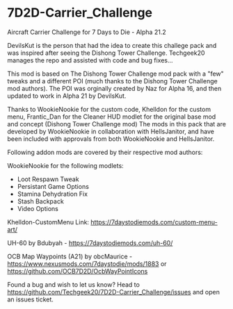 # 7D2D-Carrier_Challenge
Aircraft Carrier Challenge for 7 Days to Die - Alpha 21.2

DevilsKut is the person that had the idea to create this challege pack and was inspired after seeing the Dishong Tower Challenge.
Techgeek20 manages the repo and assisted with code and bug fixes...

This mod is based on The Dishong Tower Challenge mod pack with a "few" tweaks and a different POI (much thanks to the Dishong Tower Challenge mod authors).
The POI was orginally created by Naz for Alpha 16, and then updated to work in Alpha 21 by DevilsKut.

Thanks to WookieNookie for the custom code, Khelldon for the custom menu, Frantic_Dan for the Cleaner HUD modlet for the original base mod and concept (Dishong Tower Challenge mod)
The mods in this pack that are developed by WookieNookie in collaboration with HellsJanitor, and have been included with approvals from both WookieNookie and HellsJanitor.

Following addon mods are covered by their respective mod authors:

WookieNookie for the following modlets:
  * Loot Respawn Tweak
  * Persistant Game Options
  * Stamina Dehydration Fix
  * Stash Backpack
  * Video Options
    
Khelldon-CustomMenu  Link: https://7daystodiemods.com/custom-menu-art/ 

UH-60 by Bdubyah - https://7daystodiemods.com/uh-60/

OCB Map Waypoints (A21) by obcMaurice - https://www.nexusmods.com/7daystodie/mods/1883 or https://github.com/OCB7D2D/OcbWayPointIcons

Found a bug and wish to let us know?  Head to https://github.com/Techgeek20/7D2D-Carrier_Challenge/issues and open an issues ticket.
